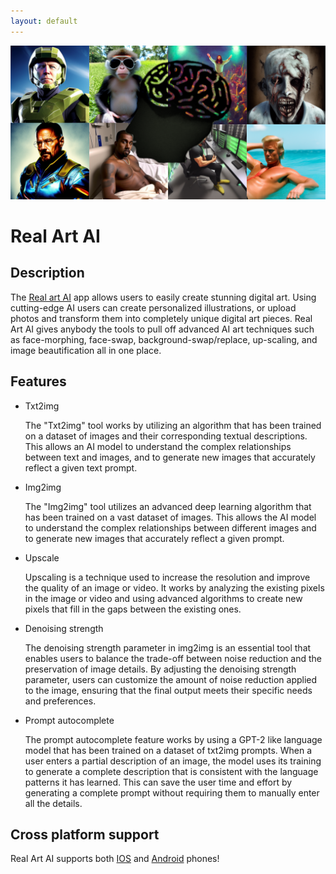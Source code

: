 ```yaml
---
layout: default
---
```


<script async>
  var userAgent = navigator.userAgent || navigator.vendor || window.opera;
  
  if (/android/i.test(userAgent)) {
    // Android
    document.getElementById("appLink").href = "https://play.google.com/store/apps/details?id=org.serverboi.RealArtAI";
  } else if (/iPad|iPhone|iPod/.test(userAgent) && !window.MSStream) {
    // iOS
    document.getElementById("appLink").href = "https://apps.apple.com/us/app/real-art-ai/id6449267914";
  } else {
    // Default to iOS link
    document.getElementById("appLink").href = "https://apps.apple.com/us/app/real-art-ai/id6449267914";
  }
</script>

<p align="center">
  <img src="https://raw.githubusercontent.com/JakeTurner616/JakeTurner616.github.io/main/assets/img/banner.png" alt="banner"/>
</p>

# Real Art AI

## Description
<p>The <a id="appLink" href="#">Real art AI</a> app allows users to easily create stunning digital art. Using cutting-edge AI users can create personalized illustrations, or upload photos and transform them into completely unique digital art pieces. Real Art AI gives anybody the tools to pull off advanced AI art techniques such as face-morphing, face-swap, background-swap/replace, up-scaling, and image beautification all in one place.</p>

## Features

- Txt2img

  The "Txt2img" tool works by utilizing an algorithm that has been trained on a dataset of images and their corresponding textual descriptions. This allows an AI model to understand the complex relationships between text and images, and to generate new images that accurately reflect a given text prompt.

- Img2img

  The "Img2img" tool utilizes an advanced deep learning algorithm that has been trained on a vast dataset of images. This allows the AI model to understand the complex relationships between different images and to generate new images that accurately reflect a given prompt. 

- Upscale

  Upscaling is a technique used to increase the resolution and improve the quality of an image or video. It works by analyzing the existing pixels in the image or video and using advanced algorithms to create new pixels that fill in the gaps between the existing ones. 

- Denoising strength

  The denoising strength parameter in img2img is an essential tool that enables users to balance the trade-off between noise reduction and the preservation of image details. By adjusting the denoising strength parameter, users can customize the amount of noise reduction applied to the image, ensuring that the final output meets their specific needs and preferences.

- Prompt autocomplete

  The prompt autocomplete feature works by using a GPT-2 like language model that has been trained on a dataset of txt2img prompts. When a user enters a partial description of an image, the model uses its training to generate a complete description that is consistent with the language patterns it has learned. This can save the user time and effort by generating a complete prompt without requiring them to manually enter all the details.

## Cross platform support
Real Art AI supports both [IOS](https://apps.apple.com/us/app/real-art-ai/id6449267914) and [Android](https://play.google.com/store/apps/details?id=org.serverboi.RealArtAI) phones!
